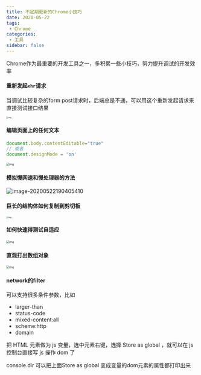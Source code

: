```yaml
---
title: 不定期更新的Chrome小技巧
date: 2020-05-22
tags:
 - Chrome
categories:
 - 工具
sidebar: false
---
```


Chrome作为最重要的开发工具之一，多积累一些小技巧，努力提升调试的开发效率

<!-- more -->

#### **重新发起`xhr`请求**

当调试比较复杂的form post请求时，后端总是不通，可以用这个重新发起请求来直接测试接口结果

<img src="https://kuimo-markdown-pic.oss-cn-hangzhou.aliyuncs.com/1722a93a510e2d22.gif" alt="img" style="zoom: 33%;" />

#### **编辑页面上的任何文本**

```javascript
document.body.contentEditable="true"
// 或者
document.designMode = 'on'
```

<img src="https://kuimo-markdown-pic.oss-cn-hangzhou.aliyuncs.com/1722a93a55292857.gif" alt="img" style="zoom:50%;" />

#### 模拟慢网速和慢处理器的方法

![image-20200522190405410](https://kuimo-markdown-pic.oss-cn-hangzhou.aliyuncs.com/image-20200522190405410.png)

#### 巨长的结构体如何复制到剪切板

<img src="https://kuimo-markdown-pic.oss-cn-hangzhou.aliyuncs.com/1722a93aa2c22452.gif" alt="img" style="zoom:33%;" />

#### 如何快速得测试自适应

<img src="https://user-gold-cdn.xitu.io/2020/5/19/1722a93b7e64c956?imageslim" alt="img" style="zoom:50%;" />

#### 直观打出数组对象

<img src="https://kuimo-markdown-pic.oss-cn-hangzhou.aliyuncs.com/1722a93b9db53e5b.png" alt="img" style="zoom: 50%;" />

#### network的filter

可以支持很多条件参数，比如 

- larger-than 
- status-code 
- mixed-content:all 
- scheme:http 
- domain

把 HTML 元素做为 js 变量，选中元素右键，选择 Store as global ，就可以在 js 控制台直接写 js 操作 dom 了

console.dir 可以把上面Store as global 变成变量的dom元素的属性都打印出来